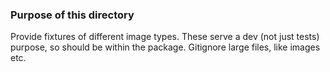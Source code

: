 ### Purpose of this directory

Provide fixtures of different image types. These serve a dev (not just tests) purpose, so should be within the package. Gitignore large files, like images etc.
